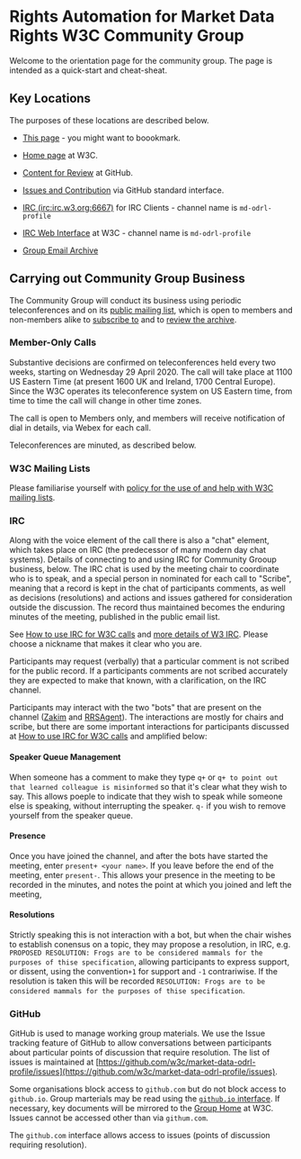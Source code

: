 
# Rights Automation for Market Data Rights W3C Community Group

Welcome to the orientation page for the community group. The page is intended as a quick-start and cheat-sheat.

## Key Locations

The purposes of these locations are described below.

* [This page](https://w3c.github.io/md-odrl-profile/orientation) - you might want to boookmark.

* [Home page](https://www.w3.org/community/md-odrl-profile) at W3C.

* [Content for Review](https://w3c.github.io/market-data-odrl-profile) at GitHub.

* [Issues and Contribution](https://github.com/w3c/market-data-odrl-profile) via GitHub standard interface.

* [IRC (irc:irc.w3.org:6667)](irc:irc.w3.org:6667) for IRC Clients - channel name is `md-odrl-profile`

* [IRC Web Interface](http://irc.w3.org) at W3C - channel name is `md-odrl-profile`

* [Group Email Archive](https://lists.w3.org/Archives/Public/public-md-odrl-profile/) 


## Carrying out Community Group Business

The Community Group will conduct its business using periodic teleconferences and on its [public mailing list](mailto:public-md-odrl-profile), which is open to members and non-members alike to [subscribe to](mailto:public-md-odrl-profile?subject=subscribe) and to [review the archive](https://lists.w3.org/Archives/Public/public-md-odrl-profile/). 

### Member-Only Calls

Substantive decisions are confirmed on teleconferences held every two weeks, starting on Wednesday 29 April 2020. The call will take place at 1100 US Eastern Time (at present 1600 UK and Ireland, 1700 Central Europe). Since the W3C operates its teleconference system on US Eastern time, from time to time the call will change in other time zones.

The call is open to Members only, and members will receive notification of dial in details, via Webex for each call.

Teleconferences are minuted, as described below.

### W3C Mailing Lists

Please familiarise yourself with [policy for the use of and help with W3C mailing lists](https://www.w3.org/Mail).

### IRC 

Along with the voice element of the call there is also a "chat" element, which takes place on IRC (the predecessor of many modern day chat systems). Details of connecting to and using IRC for Community Grooup business, below. The IRC chat is used by the meeting chair to coordinate who is to speak, and a special person in nominated for each call to "Scribe", meaning that a record is kept in the chat of participants comments, as well as decisions (resolutions) and actions and issues gathered for consideration outside the discussion. The record thus maintained becomes the enduring minutes of the meeting, published in the public email list.

See [How to use IRC for W3C calls](https://www.w3.org/wiki/IRC) and [more details of W3 IRC](https://www.w3.org/Project/IRC). Please choose a nickname that makes it clear who you are.

Participants may request (verbally) that a particular comment is not scribed for the public record. If a participants comments are not scribed accurately they are expected to make that known, with a clarification, on the IRC channel.

Participants may interact with the two "bots" that are present on the channel ([Zakim](https://www.w3.org/2001/12/zakim-irc-bot.html) and [RRSAgent](https://www.w3.org/2002/03/RRSAgent)). The interactions are mostly for chairs and scribe, but there are some important interactions for participants discussed at [How to use IRC for W3C calls](https://www.w3.org/wiki/IRC) and amplified below:

#### Speaker Queue Management

When someone has a comment to make they type `q+` or `q+ to point out that learned colleague is misinformed` so that it's clear what they wish to say. This allows poeple to indicate that they wish to speak while someone else is speaking, without interrupting the speaker. `q-` if you wish to remove yourself from the speaker queue.

#### Presence

Once you have joined the channel, and after the bots have started the meeting, enter `present+ <your name>`. If you leave before the end of the meeting, enter `present-`. This allows your presence in the meeting to be recorded in the minutes, and notes the point at which you joined and left the meeting,

#### Resolutions

Strictly speaking this is not interaction with a bot, but when the chair wishes to establish conensus on a topic, they may propose a resolution, in IRC, e.g. `PROPOSED RESOLUTION: Frogs are to be considered mammals for the purposes of thise specification`, allowing participants to express support, or dissent, using the convention`+1` for support and `-1` contrariwise. If the resolution is taken this will be recorded `RESOLUTION: Frogs are to be considered mammals for the purposes of thise specification`.

### GitHub

GitHub is used to manage working group materials. We use the Issue tracking feature of GitHub to allow conversations between participants about particular points of discussion that require resolution. The list of issues is maintained at [https://github.com/w3c/market-data-odrl-profile/issues](https://github.com/w3c/market-data-odrl-profile/issues).

Some organisations block access to `github.com` but do not block access to `github.io`. Group marterials may be read using the [`github.io` interface](https://w3c.github.io/market-data-odrl-profile). If necessary, key documents will be mirrored to the [Group Home](https://www.w3.org/community/md-odrl-profile) at W3C. Issues cannot be accessed other than via `githum.com`.

The `github.com` interface allows access to issues (points of discussion requiring resolution).